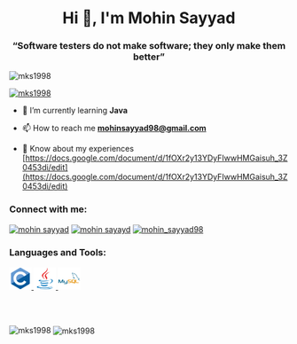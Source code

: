 <h1 align="center">Hi 👋, I'm Mohin Sayyad</h1>
<h3 align="center">“Software testers do not make software; they only make them better”</h3>

<p align="left"> <img src="https://komarev.com/ghpvc/?username=mks1998&label=Profile%20views&color=0e75b6&style=flat" alt="mks1998" /> </p>

<p align="left"> <a href="https://github.com/ryo-ma/github-profile-trophy"><img src="https://github-profile-trophy.vercel.app/?username=mks1998" alt="mks1998" /></a> </p>

- 🌱 I’m currently learning **Java**

- 📫 How to reach me **mohinsayyad98@gmail.com**

- 📄 Know about my experiences [https://docs.google.com/document/d/1fOXr2y13YDyFIwwHMGaisuh_3Z0453di/edit](https://docs.google.com/document/d/1fOXr2y13YDyFIwwHMGaisuh_3Z0453di/edit)

<h3 align="left">Connect with me:</h3>
<p align="left">
<a href="https://linkedin.com/in/mohin sayyad" target="blank"><img align="center" src="https://raw.githubusercontent.com/rahuldkjain/github-profile-readme-generator/master/src/images/icons/Social/linked-in-alt.svg" alt="mohin sayyad" height="30" width="40" /></a>
<a href="https://fb.com/mohin sayayd" target="blank"><img align="center" src="https://raw.githubusercontent.com/rahuldkjain/github-profile-readme-generator/master/src/images/icons/Social/facebook.svg" alt="mohin sayayd" height="30" width="40" /></a>
<a href="https://instagram.com/mohin_sayyad98" target="blank"><img align="center" src="https://raw.githubusercontent.com/rahuldkjain/github-profile-readme-generator/master/src/images/icons/Social/instagram.svg" alt="mohin_sayyad98" height="30" width="40" /></a>
</p>

<h3 align="left">Languages and Tools:</h3>
<p align="left"> <a href="https://www.cprogramming.com/" target="_blank"> <img src="https://raw.githubusercontent.com/devicons/devicon/master/icons/c/c-original.svg" alt="c" width="40" height="40"/> </a> <a href="https://www.java.com" target="_blank"> <img src="https://raw.githubusercontent.com/devicons/devicon/master/icons/java/java-original.svg" alt="java" width="40" height="40"/> </a> <a href="https://www.mysql.com/" target="_blank"> <img src="https://raw.githubusercontent.com/devicons/devicon/master/icons/mysql/mysql-original-wordmark.svg" alt="mysql" width="40" height="40"/> </a> </p>

<br><br>

<p><img align="left" src="https://github-readme-stats.vercel.app/api/top-langs?username=mks1998&show_icons=true&locale=en&layout=compact" alt="mks1998" /></p>

<p>&nbsp;<img align="center" src="https://github-readme-stats.vercel.app/api?username=mks1998&show_icons=true&locale=en" alt="mks1998" /></p>
